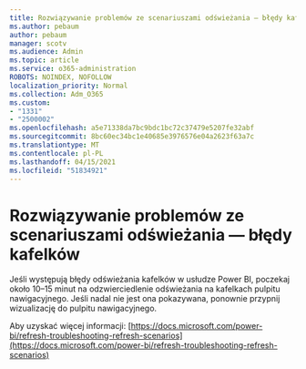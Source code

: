 ```yaml
---
title: Rozwiązywanie problemów ze scenariuszami odświeżania — błędy kafelków
ms.author: pebaum
author: pebaum
manager: scotv
ms.audience: Admin
ms.topic: article
ms.service: o365-administration
ROBOTS: NOINDEX, NOFOLLOW
localization_priority: Normal
ms.collection: Adm_O365
ms.custom:
- "1331"
- "2500002"
ms.openlocfilehash: a5e71338da7bc9bdc1bc72c37479e5207fe32abf
ms.sourcegitcommit: 8bc60ec34bc1e40685e3976576e04a2623f63a7c
ms.translationtype: MT
ms.contentlocale: pl-PL
ms.lasthandoff: 04/15/2021
ms.locfileid: "51834921"
---
```

# <a name="troubleshooting-refresh-scenarios---tile-errors"></a>Rozwiązywanie problemów ze scenariuszami odświeżania — błędy kafelków

Jeśli występują błędy odświeżania kafelków w usłudze Power BI, poczekaj około 10–15 minut na odzwierciedlenie odświeżania na kafelkach pulpitu nawigacyjnego. Jeśli nadal nie jest ona pokazywana, ponownie przypnij wizualizację do pulpitu nawigacyjnego.

Aby uzyskać więcej informacji: [https://docs.microsoft.com/power-bi/refresh-troubleshooting-refresh-scenarios](https://docs.microsoft.com/power-bi/refresh-troubleshooting-refresh-scenarios)
